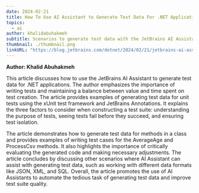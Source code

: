 ```yaml
---
date: 2024-02-21
title: How To Use AI Assistant to Generate Test Data For .NET Applications
topics:
  - ai
author: khalidabuhakmeh
subtitle: Scenarios to generate test data with the JetBrains AI Assistant for .NET unit tests to produce a more valuable and less brittle test suite.
thumbnail: ./thumbnail.png
linkURL: "https://blog.jetbrains.com/dotnet/2024/02/21/jetbrains-ai-assistant-generate-test-data-for-dotnet/"
---
```


**Author: Khalid Abuhakmeh**

This article discusses how to use the JetBrains AI Assistant to generate test data for .NET applications. The author emphasizes the importance of writing tests and maintaining a balance between value and time spent on test creation. The article provides examples of generating test data for unit tests using the xUnit test framework and JetBrains Annotations. It explains the three factors to consider when constructing a test suite: understanding the purpose of tests, seeing tests fail before they succeed, and ensuring test isolation.

The article demonstrates how to generate test data for methods in a class and provides examples of writing test cases for the AverageAge and ProcessCsv methods. It also highlights the importance of critically evaluating the generated code and making necessary adjustments. The article concludes by discussing other scenarios where AI Assistant can assist with generating test data, such as working with different data formats like JSON, XML, and SQL. Overall, the article promotes the use of AI Assistants to automate the tedious task of generating test data and improve test suite quality.
